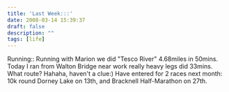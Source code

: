 ```yaml
---
title: 'Last Week:::'
date: 2008-03-14 15:39:37
draft: false
description: ""
tags: [life]
---
```


Running:: Running with Marion we did "Tesco River" 4.68miles in 50mins. Today I ran from Walton Bridge near work really heavy legs did 33mins. What route? Hahaha, haven't a clue:) Have entered for 2 races next month: 10k round Dorney Lake on 13th, and Bracknell Half-Marathon on 27th.